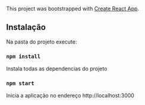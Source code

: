 This project was bootstrapped with [Create React App](https://github.com/facebook/create-react-app).

## Instalação

Na pasta do projeto execute:

### `npm install`

Instala todas as dependencias do projeto

### `npm start`

Inicia a aplicação no endereço http://localhost:3000
